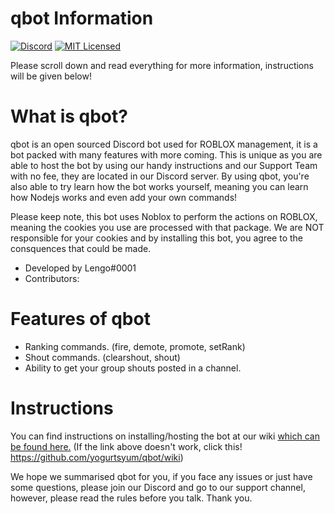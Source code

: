 # qbot Information
 [![Discord](https://discordapp.com/api/guilds/InsertIdAndEnableWidget/widget.png)](https://lengo.codes/discord) [![MIT Licensed](https://img.shields.io/badge/license-MIT-blue.svg)](LICENSE)


Please scroll down and read everything for more information, instructions will be given below!

# What is qbot?
 
qbot is an open sourced Discord bot used for ROBLOX management, it is a bot packed with many features with more coming. This is unique as you are able to host the bot by using our handy instructions and our Support Team with no fee, they are located in our Discord server. By using qbot, you're also able to try learn how the bot works yourself, meaning you can learn how Nodejs works and even add your own commands!

Please keep note, this bot uses Noblox to perform the actions on ROBLOX, meaning the cookies you use are processed with that package. We are NOT responsible for your cookies and by installing this bot, you agree to the consquences that could be made. 

  - Developed by Lengo#0001
  - Contributors:

# Features of qbot

  - Ranking commands. (fire, demote, promote, setRank)
  - Shout commands. (clearshout, shout)
  - Ability to get your group shouts posted in a channel.

# Instructions

You can find instructions on installing/hosting the bot at our wiki [which can be found here.](https://github.com/yogurtsyum/qbot/wiki)
(If the link above doesn't work, click this! https://github.com/yogurtsyum/qbot/wiki)

We hope we summarised qbot for you, if you face any issues or just have some questions, please join our Discord and go to our support channel, however, please read the rules before you talk. Thank you.
